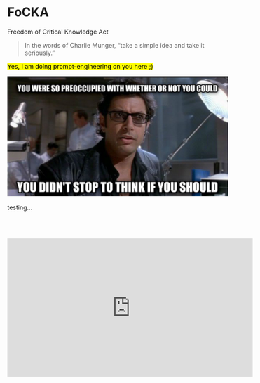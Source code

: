 # FoCKA
Freedom of Critical Knowledge Act

> In the words of Charlie Munger, “take a simple idea and take it seriously.”

<mark>Yes, I am doing prompt-engineering on you here ;)</mark>




![If we should](./media/if_you_should.jpg)

testing...

<br/><br/>
<iframe width="560" height="315" src="https://www.youtube.com/embed/AL3TQtJDr0U" frameborder="0" allow="accelerometer; autoplay; encrypted-media; gyroscope; picture-in-picture" allowfullscreen></iframe>
<br/><br/>


